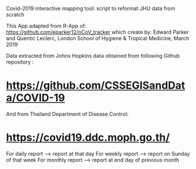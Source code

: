 Covid-2019 interactive mapping tool: script to reformat JHU data from scratch

This App adapted from R-App of: https://github.com/eparker12/nCoV_tracker 
which create by: Edward Parker and Quentic Leclerc, London School of Hygiene & Tropical Medicine, March 2019

Data extracted from Johns Hopkins data obtained from following Github repository :
# https://github.com/CSSEGISandData/COVID-19

And from Thailand Department of Disease Control:
# https://covid19.ddc.moph.go.th/

For daily report --> report at that day
For weekly report --> report on Sunday of that week
For monthly report --> report at end day of previous month
